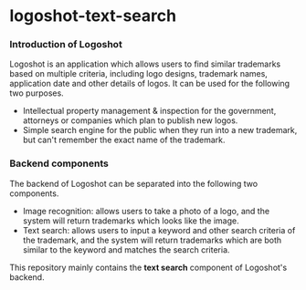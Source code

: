 # logoshot-text-search

### Introduction of Logoshot
Logoshot is an application which allows users to find similar trademarks based on multiple criteria, including logo designs, trademark names, application date and other details of logos. It can be used for the following two purposes.
* Intellectual property management & inspection for the government, attorneys or companies which plan to publish new logos.
* Simple search engine for the public when they run into a new trademark, but can't remember the exact name of the trademark.

### Backend components
The backend of Logoshot can be separated into the following two components.
* Image recognition: allows users to take a photo of a logo, and the system will return trademarks which looks like the image.
* Text search: allows users to input a keyword and other search criteria of the trademark, and the system will return trademarks which are both similar to the keyword and matches the search criteria.

This repository mainly contains the **text search** component of Logoshot's backend.

